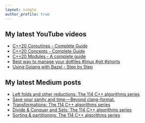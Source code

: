 ```yaml
---
layout: single
author_profile: true
---
```


## My latest YouTube videos

<!--START_SECTION:youtube-->
* [C++20 Coroutines - Complete Guide](https:&#x2F;&#x2F;www.youtube.com&#x2F;watch?v&#x3D;w-dmOHhBX9o)
* [C++20 Concepts  - Complete Guide](https:&#x2F;&#x2F;www.youtube.com&#x2F;watch?v&#x3D;1So7onMFxJM)
* [C++20 Modules - A complete guide](https:&#x2F;&#x2F;www.youtube.com&#x2F;watch?v&#x3D;WRCwciJ5MTE)
* [Best way to manage your dotfiles #linux #git #shorts](https:&#x2F;&#x2F;www.youtube.com&#x2F;watch?v&#x3D;LHrB4TcU1JM)
* [Using Golang with Bazel - Step by Step](https:&#x2F;&#x2F;www.youtube.com&#x2F;watch?v&#x3D;mXLrk0ipwz4)
<!--END_SECTION:youtube-->

## My latest Medium posts

<!--START_SECTION:medium-->
* [Left folds and other reductions: The 114 C++ algorithms series](https://itnext.io/left-folds-and-other-reductions-the-114-c-algorithms-series-6195724d324?source=rss-1e1de1006a93------2)
* [Save your sanity and time — Beyond clang-format.](https://itnext.io/save-your-sanity-and-time-beyond-clang-format-2b929b9120b8?source=rss-1e1de1006a93------2)
* [Transformations: The 114 C++ algorithms series](https://itnext.io/transformations-the-114-c-algorithms-series-deacdbd4c373?source=rss-1e1de1006a93------2)
* [Divide & Conquer and Sets: The 114 C++ algorithms series](https://itnext.io/divide-conquer-and-sets-the-114-c-algorithms-series-d0085a38046e?source=rss-1e1de1006a93------2)
* [Sorting & partitioning: The 114 C++ algorithms series](https://itnext.io/sorting-partitioning-the-114-c-algorithms-series-6503ad41cede?source=rss-1e1de1006a93------2)
<!--END_SECTION:medium-->